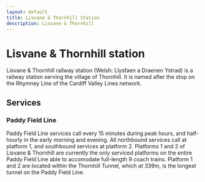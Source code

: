 ```yaml
---
layout: default
title: Lisvane & Thornhill Station
description: Lisvane & Thornhill
---
```


# Lisvane & Thornhill station

Lisvane & Thornhill railway station (Welsh: Llysfaen a Draenen Ystrad) is a
railway station serving the village of Thornhill. It is named after the stop on
the Rhymney Line of the Cardiff Valley Lines network.

## Services

### Paddy Field Line

Paddy Field Line services call every 15 minutes during peak hours, and
half-hourly in the early morning and evening. All northbound services call at
platform 1, and southbound services at platform 2. Platforms 1 and 2 of Lisvane
& Thornhill are currently the only serviced platforms on the entire Paddy Field
Line able to accomodate full-length 9 coach trains. Platform 1 and 2 are located
within the Thornhill Tunnel, which at 339m, is the longest tunnel on the Paddy
Field Line.

